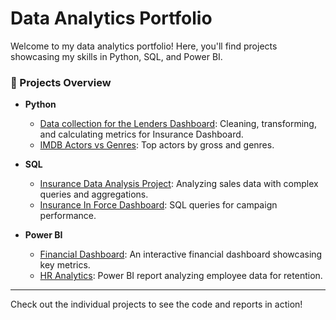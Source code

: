 # Data Analytics Portfolio

Welcome to my data analytics portfolio! Here, you'll find projects showcasing my skills in Python, SQL, and Power BI.

### 📁 Projects Overview

- **Python**
  - [Data collection for the Lenders Dashboard](Python/Lender%20Loans%20Dashboard/README.md): Cleaning, transforming, and calculating metrics for Insurance Dashboard.
  - [IMDB Actors vs Genres](Python/IMDB%20Actors%20vs%20Genres/README.md): Top actors by gross and genres.

- **SQL**
  - [Insurance Data Analysis Project](SQL/Insurance%20Events%20and%20Comments%20for%20Lender/Readme.md): Analyzing sales data with complex queries and aggregations.
  - [Insurance In Force Dashboard](SQL/Insurance%20in%20Force%20analysis/README.md): SQL queries for campaign performance.

- **Power BI**
  - [Financial Dashboard](PowerBI/Financial_Report/README.md): An interactive financial dashboard showcasing key metrics.
  - [HR Analytics](PowerBI/HR_Analytics/README.md): Power BI report analyzing employee data for retention.

---

Check out the individual projects to see the code and reports in action!
